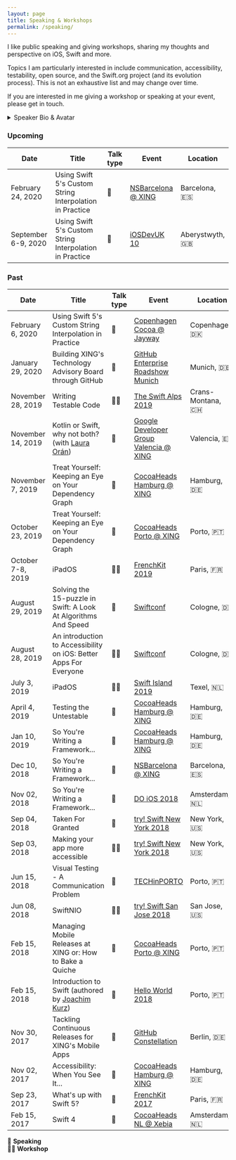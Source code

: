 ```yaml
---
layout: page
title: Speaking & Workshops
permalink: /speaking/
---
```


I like public speaking and giving workshops, sharing my thoughts and
perspective on iOS, Swift and more.

Topics I am particularly interested in include communication, accessibility,
testability, open source, and the Swift.org project (and its evolution process).
This is not an exhaustive list and may change over time.

If you are interested in me giving a workshop or speaking at your event, please
get in touch.

<details>
	<summary>Speaker Bio & Avatar</summary>

<p>
<img src="../assets/general/avatar.jpg" alt="Bas Broek" width="300">
</p>
<p>
Bas is an iOS developer with a passion for testability, accessibility and
user-centric apps. He cares about communication and collaboration.
In his spare time, he curates <a href="https://swiftweekly.github.io">Swift Weekly Brief</a>,
talks about things on the <a href="https://contravariance.rocks">Contravariance podcast</a>,
helps organizing <a href="https://swiftaveiro.xyz">SwiftAveiro</a>, a Swift workshop conference,
and works on various open source projects, like <a href="http://githawk.com">GitHawk</a>.
</p>
Coffee is nice. Watches are cool.
</details>

### Upcoming

| Date | Title | Talk type | Event | Location |
|-|-|-|-|-|
| February 24, 2020 | Using Swift 5's Custom String Interpolation in Practice | 🎤 | [NSBarcelona @ XING](https://www.meetup.com/nsbarcelona/events/268855153/) | Barcelona, 🇪🇸 |
| September 6-9, 2020 | Using Swift 5's Custom String Interpolation in Practice | 🎤 | [iOSDevUK 10](https://www.iosdevuk.com) | Aberystwyth, 🇬🇧 |

### Past

| Date | Title | Talk type | Event | Location | Slides | Video |
|-|-|-|-|-|-|-|
| February 6, 2020 | Using Swift 5's Custom String Interpolation in Practice | 🎤 | [Copenhagen Cocoa @ Jayway](https://www.meetup.com/CopenhagenCocoa/) | Copenhagen, 🇩🇰 | [x](https://speakerdeck.com/basthomas/swift-5-s-custom-string-interpolation-in-practice) | - |
| January 29, 2020 | Building XING's Technology Advisory Board through GitHub | 🎤 | [GitHub Enterprise Roadshow Munich](https://githubenterpriseroadshowmunich.splashthat.com) | Munich, 🇩🇪 | [x](https://speakerdeck.com/basthomas/building-xings-technology-advisory-board-through-github) | - |
| November 28, 2019 | Writing Testable Code | 👨‍🔬 | [The Swift Alps 2019](https://theswiftalps.com) | Crans-Montana, 🇨🇭 | [x](https://speakerdeck.com/basthomas/writing-testable-code) | - |
| November 14, 2019 | Kotlin or Swift, why not both? (with [Laura Orán](https://twitter.com/sastresa)) | 🎤 | [Google Developer Group Valencia @ XING](https://www.meetup.com/GDGValencia/) | Valencia, 🇪🇸 | [x](https://speakerdeck.com/basthomas/kotlin-or-swift-why-not-both) | - |
| November 7, 2019 | Treat Yourself: Keeping an Eye on Your Dependency Graph | 🎤 | [CocoaHeads Hamburg @ XING](https://www.meetup.com/CocoaHeads-Hamburg/) | Hamburg, 🇩🇪 | [x](https://speakerdeck.com/basthomas/treat-yourself-keeping-an-eye-on-your-dependency-graph) | - |
| October 23, 2019 | Treat Yourself: Keeping an Eye on Your Dependency Graph | 🎤 | [CocoaHeads Porto @ XING](https://www.meetup.com/CocoaHeads-Porto/) | Porto, 🇵🇹 | [x](https://speakerdeck.com/basthomas/treat-yourself-keeping-an-eye-on-your-dependency-graph) | - |
| October 7-8, 2019 | iPadOS | 👨‍🔬 | [FrenchKit 2019](https://frenchkit.fr) | Paris, 🇫🇷 | [x](https://speakerdeck.com/basthomas/an-introduction-to-ipados-workshop-5b614f1f-aef8-4aaf-b724-fd7d6695acf1) | - |
| August 29, 2019 | Solving the 15-puzzle in Swift: A Look At Algorithms And Speed | 🎤 | [Swiftconf](https://swiftconf.com) | Cologne, 🇩🇪 | [x](https://speakerdeck.com/basthomas/solving-the-15-puzzle-in-swift-a-look-at-algorithms-and-speed) | [x](https://www.youtube.com/watch?v=PgZ3afnuVa4) |
| August 28, 2019 | An introduction to Accessibility on iOS: Better Apps For Everyone | 👨‍🔬 | [Swiftconf](https://swiftconf.com) | Cologne, 🇩🇪 | [x](https://speakerdeck.com/basthomas/an-introduction-to-accessibility-on-ios-better-apps-for-everyone) | - |
| July 3, 2019 | iPadOS | 👨‍🔬 | [Swift Island 2019](https://swiftisland.nl) | Texel, 🇳🇱 | [x](https://speakerdeck.com/basthomas/an-introduction-to-ipados-workshop) | - |
| April 4, 2019 | Testing the Untestable | 🎤 | [CocoaHeads Hamburg @ XING](https://www.meetup.com/CocoaHeads-Hamburg/) | Hamburg, 🇩🇪 | [x](https://speakerdeck.com/basthomas/testing-the-untestable) | - |
| Jan 10, 2019 | So You're Writing a Framework... | 🎤 | [CocoaHeads Hamburg @ XING](https://www.meetup.com/CocoaHeads-Hamburg/) | Hamburg, 🇩🇪 | [x](https://speakerdeck.com/basthomas/so-youre-writing-a-framework-dot-dot-dot) | - |
| Dec 10, 2018 | So You're Writing a Framework... | 🎤 | [NSBarcelona @ XING](https://www.meetup.com/nsbarcelona/) | Barcelona, 🇪🇸 | [x](https://speakerdeck.com/basthomas/so-youre-writing-a-framework-dot-dot-dot-more-swift-version) | - |
| Nov 02, 2018 | So You're Writing a Framework... | 🎤 | [DO iOS 2018](https://do-ios.com) | Amsterdam, 🇳🇱 | [x](https://speakerdeck.com/basthomas/so-youre-writing-a-framework-dot-dot-dot) | [x](https://www.youtube.com/watch?v=V9zmHUlPMfs) |
| Sep 04, 2018 | Taken For Granted | 🎤 | [try! Swift New York 2018](https://www.tryswift.co/events/2018/nyc) | New York, 🇺🇸 | [x](https://speakerdeck.com/basthomas/taken-for-granted) | [x](https://www.youtube.com/watch?v=ePuOrCbIW-o) |
| Sep 03, 2018 | Making your app more accessible | 👨‍🔬 | [try! Swift New York 2018](https://www.tryswift.co/events/2018/nyc) | New York, 🇺🇸 | [x](https://speakerdeck.com/basthomas/accessibility-workshop) | - |
| Jun 15, 2018 | Visual Testing - A Communication Problem | 🎤 | [TECHinPORTO](https://www.techinporto.com) | Porto, 🇵🇹 | [x](https://speakerdeck.com/basthomas/visual-testing-a-communication-problem) | - |
| Jun 08, 2018 | SwiftNIO | 👨‍🔬 | [try! Swift San Jose 2018](https://www.tryswift.co/events/2018/sanjose) | San Jose, 🇺🇸 | [x](https://speakerdeck.com/basthomas/swiftnio) | - |
| Feb 15, 2018 | Managing Mobile Releases at XING or: How to Bake a Quiche | 🎤 | [CocoaHeads Porto @ XING](https://www.meetup.com/CocoaHeads-Porto) | Porto, 🇵🇹 | [x](https://speakerdeck.com/basthomas/managing-mobile-releases-at-xing-or-how-to-bake-a-quiche) | - |
| Feb 15, 2018 | Introduction to Swift (authored by [Joachim Kurz](http://blog.cocoafrog.de)) | 🎤 | [Hello World 2018](https://helloworldconf.pt) | Porto, 🇵🇹 | [x](http://khd2.de/talks/Introduction-to-Swift-Hello-World/HelloWorld_Conf-Introduction_to_Swift.pdf) | - |
| Nov 30, 2017 | Tackling Continuous Releases for XING's Mobile Apps | 🎤 | [GitHub Constellation](http://githubconstellation.com/berlin/) | Berlin, 🇩🇪 | [x](https://speakerdeck.com/basthomas/tackling-continuous-releases-for-xings-mobile-apps) | - |
| Nov 02, 2017 | Accessibility: When You See It... | 🎤 | [CocoaHeads Hamburg @ XING](https://www.meetup.com/CocoaHeads-Hamburg/) | Hamburg, 🇩🇪 | [x](https://speakerdeck.com/basthomas/accessibility-when-you-see-it-dot-dot-dot) | - |
| Sep 23, 2017 | What's up with Swift 5? | 🎤 | [FrenchKit 2017](http://2017.frenchkit.fr) | Paris, 🇫🇷 | [x](https://speakerdeck.com/basthomas/whats-up-with-swift-5) | [x](https://www.youtube.com/watch?v=XXqZaKodLfA) |
| Feb 15, 2017 | Swift 4 | 🎤 | [CocoaHeads NL @ Xebia](https://www.meetup.com/CocoaHeadsNL/) | Amsterdam, 🇳🇱 | [x](https://speakerdeck.com/basthomas/swift-4) | - |


🎤 **Speaking**<br />
👨‍🔬 **Workshop**
